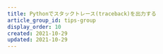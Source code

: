 ```yaml
---
title: Pythonでスタックトレース(traceback)を出力する
article_group_id: tips-group
display_order: 10
created: 2021-10-29
updated: 2021-10-29
---
```

